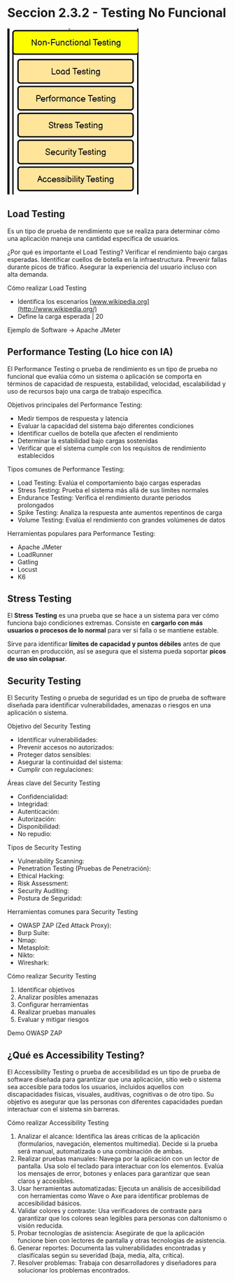 # Seccion 2.3.2 - Testing No Funcional

![image.png](Seccion%202%203%202%20-%20Testing%20No%20Funcional%20224b0f9d9c8980f3add0ec1db85ee2ba/image.png)

## Load Testing

Es un tipo de prueba de rendimiento que se realiza para determinar cómo una aplicación maneja una cantidad específica de usuarios.

¿Por qué es importante el Load Testing?
Verificar el rendimiento bajo cargas esperadas.
Identificar cuellos de botella en la infraestructura.
Prevenir fallas durante picos de tráfico.
Asegurar la experiencia del usuario incluso con alta demanda.

Cómo realizar Load Testing

- Identifica los escenarios [www.wikipedia.org](http://www.wikipedia.org/)
- Define la carga esperada | 20

Ejemplo de Software → Apache JMeter 

## Performance Testing (Lo hice con IA)

El Performance Testing o prueba de rendimiento es un tipo de prueba no funcional que evalúa cómo un sistema o aplicación se comporta en términos de capacidad de respuesta, estabilidad, velocidad, escalabilidad y uso de recursos bajo una carga de trabajo específica.

Objetivos principales del Performance Testing:

- Medir tiempos de respuesta y latencia
- Evaluar la capacidad del sistema bajo diferentes condiciones
- Identificar cuellos de botella que afecten el rendimiento
- Determinar la estabilidad bajo cargas sostenidas
- Verificar que el sistema cumple con los requisitos de rendimiento establecidos

Tipos comunes de Performance Testing:

- Load Testing: Evalúa el comportamiento bajo cargas esperadas
- Stress Testing: Prueba el sistema más allá de sus límites normales
- Endurance Testing: Verifica el rendimiento durante periodos prolongados
- Spike Testing: Analiza la respuesta ante aumentos repentinos de carga
- Volume Testing: Evalúa el rendimiento con grandes volúmenes de datos

Herramientas populares para Performance Testing:

- Apache JMeter
- LoadRunner
- Gatling
- Locust
- K6

## Stress Testing

El **Stress Testing** es una prueba que se hace a un sistema para ver cómo funciona bajo condiciones extremas. Consiste en **cargarlo con más usuarios o procesos de lo normal** para ver si falla o se mantiene estable.

Sirve para identificar **límites de capacidad y puntos débiles** antes de que ocurran en producción, así se asegura que el sistema pueda soportar **picos de uso sin colapsar**.

## Security Testing

El Security Testing o prueba de seguridad es un tipo de prueba de software diseñada para identificar vulnerabilidades, amenazas o riesgos en una aplicación o sistema.

Objetivo del Security Testing

- Identificar vulnerabilidades:
- Prevenir accesos no autorizados:
- Proteger datos sensibles:
- Asegurar la continuidad del sistema:
- Cumplir con regulaciones:

Áreas clave del Security Testing

- Confidencialidad:
- Integridad:
- Autenticación:
- Autorización:
- Disponibilidad:
- No repudio:

Tipos de Security Testing

- Vulnerability Scanning:
- Penetration Testing (Pruebas de Penetración):
- Ethical Hacking:
- Risk Assessment:
- Security Auditing:
- Postura de Seguridad:

Herramientas comunes para Security Testing

- OWASP ZAP (Zed Attack Proxy):
- Burp Suite:
- Nmap:
- Metasploit:
- Nikto:
- Wireshark:

Cómo realizar Security Testing

1. Identificar objetivos
2. Analizar posibles amenazas
3. Configurar herramientas
4. Realizar pruebas manuales
5. Evaluar y mitigar riesgos

Demo OWASP ZAP

## ¿Qué es Accessibility Testing?

El Accessibility Testing o prueba de accesibilidad es un tipo de prueba de software diseñada para garantizar que una aplicación, sitio web o sistema sea accesible para todos los usuarios, incluidos aquellos con discapacidades físicas, visuales, auditivas, cognitivas o de otro tipo. Su objetivo es asegurar que las personas con diferentes capacidades puedan interactuar con el sistema sin barreras.

Cómo realizar Accessibility Testing

1. Analizar el alcance:
Identifica las áreas críticas de la aplicación (formularios, navegación, elementos multimedia).
Decide si la prueba será manual, automatizada o una combinación de ambas.
2. Realizar pruebas manuales:
Navega por la aplicación con un lector de pantalla.
Usa solo el teclado para interactuar con los elementos.
Evalúa los mensajes de error, botones y enlaces para garantizar que sean claros y accesibles.
3. Usar herramientas automatizadas:
Ejecuta un análisis de accesibilidad con herramientas como Wave o Axe para identificar problemas de accesibilidad básicos.
4. Validar colores y contraste:
Usa verificadores de contraste para garantizar que los colores sean legibles para personas con daltonismo o visión reducida.
5. Probar tecnologías de asistencia:
Asegúrate de que la aplicación funcione bien con lectores de pantalla y otras tecnologías de asistencia.
6. Generar reportes:
Documenta las vulnerabilidades encontradas y clasifícalas según su severidad (baja, media, alta, crítica).
7. Resolver problemas:
Trabaja con desarrolladores y diseñadores para solucionar los problemas encontrados.